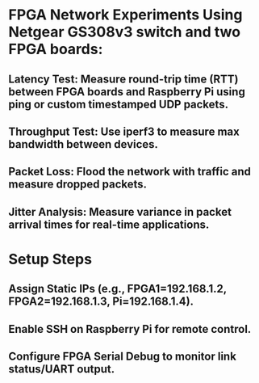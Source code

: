 # FPGA Network Experiments Using Netgear GS308v3 switch and two FPGA boards:

## Latency Test: Measure round-trip time (RTT) between FPGA boards and Raspberry Pi using ping or custom timestamped UDP packets.

## Throughput Test: Use iperf3 to measure max bandwidth between devices.

## Packet Loss: Flood the network with traffic and measure dropped packets.

## Jitter Analysis: Measure variance in packet arrival times for real-time applications.

# Setup Steps

## Assign Static IPs (e.g., FPGA1=192.168.1.2, FPGA2=192.168.1.3, Pi=192.168.1.4).

## Enable SSH on Raspberry Pi for remote control.

## Configure FPGA Serial Debug to monitor link status/UART output.
